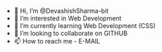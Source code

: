 - 👋 Hi, I’m @DevashishSharma-bit
- 👀 I’m interested in Web Development
- 🌱 I’m currently learning Web Development (CSS)
- 💞️ I’m looking to collaborate on GITHUB
- 📫 How to reach me - E-MAIL

<!---
DevashishSharma-bit/DevashishSharma-bit is a ✨ special ✨ repository because its `README.md` (this file) appears on your GitHub profile.
You can click the Preview link to take a look at your changes.
--->

